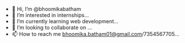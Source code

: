 - 👋 Hi, I’m @bhoomikabatham
- 👀 I’m interested in internships...
- 🌱 I’m currently learning web development...
- 💞️ I’m looking to collaborate on ...
- 📫 How to reach me bhoomika.batham01@gmail.com/7354567705...
<!---
bhoomikabatham/bhoomikabatham is a ✨ special ✨ repository because its `README.md` (this file) appears on your GitHub profile.
You can click the Preview link to take a look at your changes.
--->
